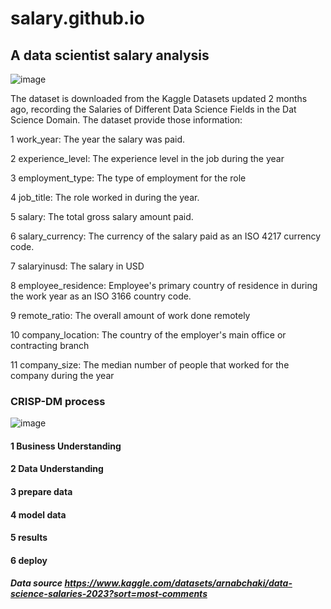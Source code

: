 # salary.github.io
## A data scientist salary analysis
![image](https://github.com/wanlidu2/wanlidu2.github.io-salary/assets/121735612/2f6d87b8-3850-4aa1-85b7-0ed0faf6c954)

The dataset is downloaded from the Kaggle Datasets updated 2 months ago, recording the Salaries of Different Data Science Fields in the Dat Science Domain. The dataset provide those information:
 
 1 work_year: The year the salary was paid.
 
 2 experience_level: The experience level in the job during the year
 
 3 employment_type: The type of employment for the role
 
 4 job_title: The role worked in during the year.
 
 5 salary: The total gross salary amount paid.
 
 6 salary_currency: The currency of the salary paid as an ISO 4217 currency code.
 
 7 salaryinusd: The salary in USD
 
 8 employee_residence: Employee's primary country of residence in during the work year as an ISO 3166 country code.
 
 9 remote_ratio: The overall amount of work done remotely
 
 10 company_location: The country of the employer's main office or contracting branch
 
 11 company_size: The median number of people that worked for the company during the year
 
 ### CRISP-DM process
 ![image](https://github.com/wanlidu2/wanlidu2.github.io-salary/assets/121735612/7ff197a2-90e5-4630-9caf-f18bcc81b68c)
#### 1 Business Understanding

#### 2 Data Understanding

#### 3 prepare data

#### 4 model data

#### 5 results

#### 6 deploy
 

##### Data source https://www.kaggle.com/datasets/arnabchaki/data-science-salaries-2023?sort=most-comments
